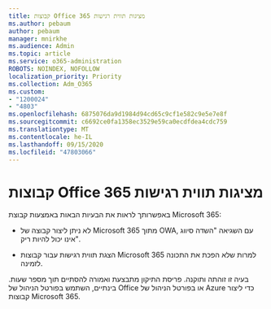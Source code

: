 ```yaml
---
title: קבוצות Office 365 מציגות תווית רגישות
ms.author: pebaum
author: pebaum
manager: mnirkhe
ms.audience: Admin
ms.topic: article
ms.service: o365-administration
ROBOTS: NOINDEX, NOFOLLOW
localization_priority: Priority
ms.collection: Adm_O365
ms.custom:
- "1200024"
- "4803"
ms.openlocfilehash: 6875076da9d1984d94cd65c9cf1e582c9e5e7e8f
ms.sourcegitcommit: c6692ce0fa1358ec3529e59ca0ecdfdea4cdc759
ms.translationtype: MT
ms.contentlocale: he-IL
ms.lasthandoff: 09/15/2020
ms.locfileid: "47803066"
---
```

# <a name="microsoft-365-groups-showing-sensitivity-label"></a>קבוצות Office 365 מציגות תווית רגישות

באפשרותך לראות את הבעיות הבאות באמצעות קבוצת Microsoft 365:

- לא ניתן ליצור קבוצה של Microsoft 365 מתוך OWA, עם השגיאה "השדה סיווג אינו יכול להיות ריק".

- הצגת תווית רגישות עבור קבוצות Microsoft 365 למרות שלא הפכת את התכונה לזמינה.

בעיה זו זוהתה ותוקנה. פריסת התיקון מתבצעת ואמורה להסתיים תוך מספר שעות. בינתיים, השתמש בפורטל הניהול של Office או בפורטל הניהול של Azure כדי ליצור קבוצות Microsoft 365.  
